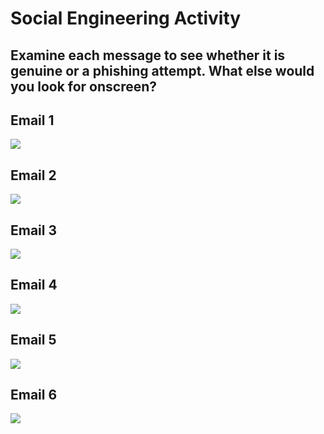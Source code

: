 # Social Engineering Activity # 

## Examine each message to see whether it is genuine or a phishing attempt.  What else would you look for onscreen?

## Email 1 ##
![](https://github.com/CS-Outreach-Session/Cyber-Hygiene/blob/main/images/examples-of-phishing-emails-netflix.png)


## Email 2 ##
![](https://github.com/CS-Outreach-Session/Cyber-Hygiene/blob/main/images/Phsing%20email_Miami.png)

## Email 3 ##
![](https://github.com/CS-Outreach-Session/Cyber-Hygiene/blob/main/images/phishing-example-7.png)

## Email 4 ##
![](https://github.com/CS-Outreach-Session/Cyber-Hygiene/blob/main/images/phishing-email-examples-google-forms.png)

## Email 5 ##
![](https://github.com/CS-Outreach-Session/Cyber-Hygiene/blob/main/images/examples-of-phishing-emails-maersk-scam.png)

## Email 6 ##
![](https://github.com/CS-Outreach-Session/Cyber-Hygiene/blob/main/images/phishing-email-examples-american-express.png)
